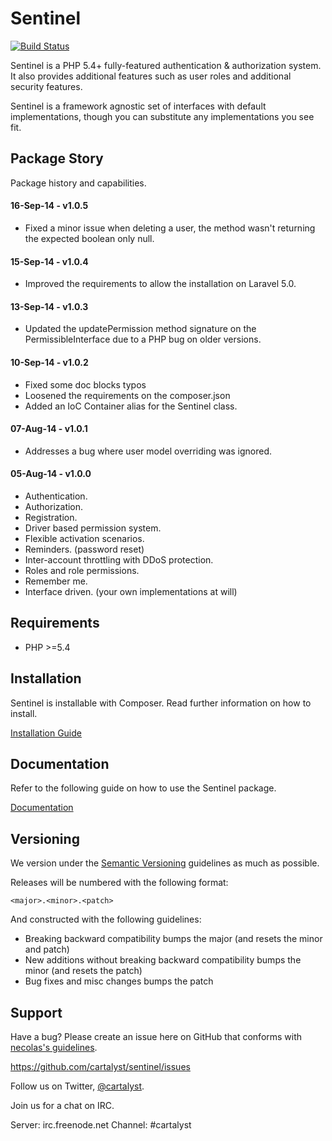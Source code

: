 # Sentinel

[![Build Status](http://ci.cartalyst.com/build-status/svg/6)](http://ci.cartalyst.com/build-status/view/6)

Sentinel is a PHP 5.4+ fully-featured authentication & authorization system. It also provides additional features such as user roles and additional security features.

Sentinel is a framework agnostic set of interfaces with default implementations, though you can substitute any implementations you see fit.

## Package Story

Package history and capabilities.

#### 16-Sep-14 - v1.0.5

- Fixed a minor issue when deleting a user, the method wasn't returning the expected boolean only null.

#### 15-Sep-14 - v1.0.4

- Improved the requirements to allow the installation on Laravel 5.0.

#### 13-Sep-14 - v1.0.3

- Updated the updatePermission method signature on the PermissibleInterface due to a PHP bug on older versions.

#### 10-Sep-14 - v1.0.2

- Fixed some doc blocks typos
- Loosened the requirements on the composer.json
- Added an IoC Container alias for the Sentinel class.

#### 07-Aug-14 - v1.0.1

- Addresses a bug where user model overriding was ignored.

#### 05-Aug-14 - v1.0.0

- Authentication.
- Authorization.
- Registration.
- Driver based permission system.
- Flexible activation scenarios.
- Reminders. (password reset)
- Inter-account throttling with DDoS protection.
- Roles and role permissions.
- Remember me.
- Interface driven. (your own implementations at will)

## Requirements

- PHP >=5.4

## Installation

Sentinel is installable with Composer. Read further information on how to install.

[Installation Guide](https://cartalyst.com/manual/sentinel#installation)

## Documentation

Refer to the following guide on how to use the Sentinel package.

[Documentation](https://cartalyst.com/manual/sentinel)

## Versioning

We version under the [Semantic Versioning](http://semver.org/) guidelines as much as possible.

Releases will be numbered with the following format:

`<major>.<minor>.<patch>`

And constructed with the following guidelines:

* Breaking backward compatibility bumps the major (and resets the minor and patch)
* New additions without breaking backward compatibility bumps the minor (and resets the patch)
* Bug fixes and misc changes bumps the patch

## Support

Have a bug? Please create an issue here on GitHub that conforms with [necolas's guidelines](https://github.com/necolas/issue-guidelines).

https://github.com/cartalyst/sentinel/issues

Follow us on Twitter, [@cartalyst](http://twitter.com/cartalyst).

Join us for a chat on IRC.

Server: irc.freenode.net
Channel: #cartalyst
